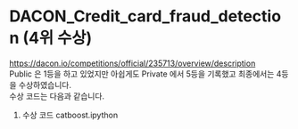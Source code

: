 # DACON_Credit_card_fraud_detection (4위 수상)



https://dacon.io/competitions/official/235713/overview/description    
Public 은 1등을 하고 있었지만 아쉽게도 Private 에서 5등을 기록했고 최종에서는 4등을 수상하였습니다.  
수상 코드는 다음과 같습니다.

1. 수상 코드 catboost.ipython
